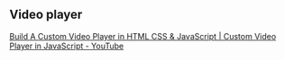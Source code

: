 

## Video player

[Build A Custom Video Player in HTML CSS & JavaScript | Custom Video Player in JavaScript - YouTube](https://www.youtube.com/watch?v=-r9TTW0D3t4)